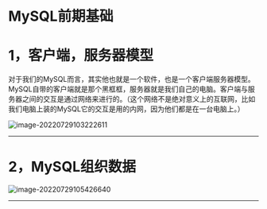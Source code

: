 #  MySQL前期基础

#  1，客户端，服务器模型

对于我们的MySQL而言，其实他也就是一个软件，也是一个客户端服务器模型。MySQL自带的客户端就是那个黑框框，服务器就是我们自己的电脑。客户端与服务器之间的交互是通过网络来进行的。（这个网络不是绝对意义上的互联网，比如我们电脑上装的MySQL它的交互是用的内网，因为他们都是在一台电脑上。）

![image-20220729103222611](C:\Users\14776\AppData\Roaming\Typora\typora-user-images\image-20220729103222611.png) 

***

#  2，MySQL组织数据

![image-20220729105426640](C:\Users\14776\AppData\Roaming\Typora\typora-user-images\image-20220729105426640.png) 

***

